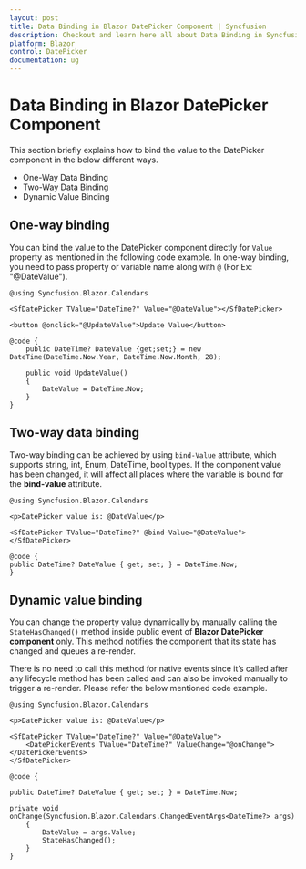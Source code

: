 ```yaml
---
layout: post
title: Data Binding in Blazor DatePicker Component | Syncfusion
description: Checkout and learn here all about Data Binding in Syncfusion Blazor DatePicker component and much more.
platform: Blazor
control: DatePicker
documentation: ug
---
```


# Data Binding in Blazor DatePicker Component

This section briefly explains how to bind the value to the DatePicker component in the below different ways.

* One-Way Data Binding
* Two-Way Data Binding
* Dynamic Value Binding

## One-way binding

You can bind the value to the DatePicker component directly for `Value` property as mentioned in the following code example. In one-way binding, you need to pass property or variable name along with `@` (For Ex: "@DateValue").

```cshtml
@using Syncfusion.Blazor.Calendars

<SfDatePicker TValue="DateTime?" Value="@DateValue"></SfDatePicker>

<button @onclick="@UpdateValue">Update Value</button>

@code {
    public DateTime? DateValue {get;set;} = new DateTime(DateTime.Now.Year, DateTime.Now.Month, 28);

    public void UpdateValue()
    {
        DateValue = DateTime.Now;
    }
}
```

## Two-way data binding

Two-way binding can be achieved by using `bind-Value` attribute, which supports string, int, Enum, DateTime, bool types. If the component value has been changed, it will affect all places where the variable is bound for the **bind-value** attribute.

```cshtml
@using Syncfusion.Blazor.Calendars

<p>DatePicker value is: @DateValue</p>

<SfDatePicker TValue="DateTime?" @bind-Value="@DateValue"></SfDatePicker>

@code {
public DateTime? DateValue { get; set; } = DateTime.Now;
}
```

## Dynamic value binding

You can change the property value dynamically by manually calling the `StateHasChanged()` method inside public event of **Blazor DatePicker component** only. This method notifies the component that its state has changed and queues a re-render.

There is no need to call this method for native events since it’s called after any lifecycle method has been called and can also be invoked manually to trigger a re-render. Please refer the below mentioned code example.

```cshtml
@using Syncfusion.Blazor.Calendars

<p>DatePicker value is: @DateValue</p>

<SfDatePicker TValue="DateTime?" Value="@DateValue">
    <DatePickerEvents TValue="DateTime?" ValueChange="@onChange"></DatePickerEvents>
</SfDatePicker>

@code {

public DateTime? DateValue { get; set; } = DateTime.Now;

private void onChange(Syncfusion.Blazor.Calendars.ChangedEventArgs<DateTime?> args)
    {
        DateValue = args.Value;
        StateHasChanged();
    }
}
```
